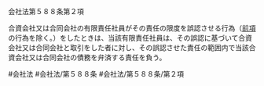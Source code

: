 会社法第５８８条第２項

合資会社又は合同会社の有限責任社員がその責任の限度を誤認させる行為（[前項](会社法＿＿＿＿第５８８条第１項)の行為を除く。）をしたときは、当該有限責任社員は、その誤認に基づいて合資会社又は合同会社と取引をした者に対し、その誤認させた責任の範囲内で当該合資会社又は合同会社の債務を弁済する責任を負う。

#会社法
#会社法/第５８８条
#会社法/第５８８条/第２項

